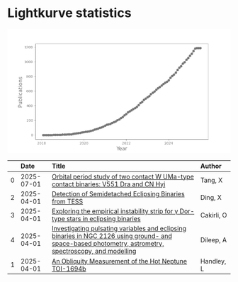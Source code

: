 
<h1>Lightkurve statistics</h1>

![publications](out/lightkurve-publications.png)  

|    | Date       | Title                                                                                                                                                                                                                    | Author     |
|---:|:-----------|:-------------------------------------------------------------------------------------------------------------------------------------------------------------------------------------------------------------------------|:-----------|
|  0 | 2025-07-01 | [Orbital period study of two contact W UMa-type contact binaries: V551 Dra and CN Hyi](https://ui.adsabs.harvard.edu/abs/2025NewA..11702357T/abstract)                                                                   | Tang, X    |
|  2 | 2025-04-01 | [Detection of Semidetached Eclipsing Binaries from TESS](https://ui.adsabs.harvard.edu/abs/2025AJ....169..202D/abstract)                                                                                                 | Ding, X    |
|  3 | 2025-04-01 | [Exploring the empirical instability strip for γ Dor-type stars in eclipsing binaries](https://ui.adsabs.harvard.edu/abs/2025MNRAS.538..726C/abstract)                                                                   | Cakirli, O |
|  4 | 2025-04-01 | [Investigating pulsating variables and eclipsing binaries in NGC 2126 using ground- and space-based photometry, astrometry, spectroscopy, and modelling](https://ui.adsabs.harvard.edu/abs/2025MNRAS.538.1747D/abstract) | Dileep, A  |
|  1 | 2025-04-01 | [An Obliquity Measurement of the Hot Neptune TOI-1694b](https://ui.adsabs.harvard.edu/abs/2025AJ....169..212H/abstract)                                                                                                  | Handley, L |
    